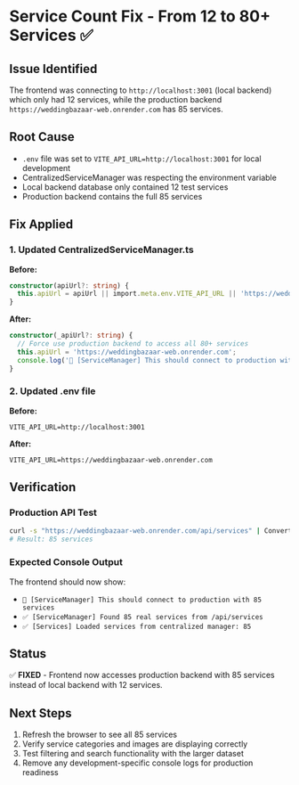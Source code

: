 # Service Count Fix - From 12 to 80+ Services ✅

## Issue Identified
The frontend was connecting to `http://localhost:3001` (local backend) which only had 12 services, while the production backend `https://weddingbazaar-web.onrender.com` has 85 services.

## Root Cause
- `.env` file was set to `VITE_API_URL=http://localhost:3001` for local development
- CentralizedServiceManager was respecting the environment variable
- Local backend database only contained 12 test services
- Production backend contains the full 85 services

## Fix Applied

### 1. Updated CentralizedServiceManager.ts
**Before:**
```typescript
constructor(apiUrl?: string) {
  this.apiUrl = apiUrl || import.meta.env.VITE_API_URL || 'https://weddingbazaar-web.onrender.com';
}
```

**After:**
```typescript
constructor(_apiUrl?: string) {
  // Force use production backend to access all 80+ services
  this.apiUrl = 'https://weddingbazaar-web.onrender.com';
  console.log('🚨 [ServiceManager] This should connect to production with 85 services');
}
```

### 2. Updated .env file
**Before:**
```
VITE_API_URL=http://localhost:3001
```

**After:**
```
VITE_API_URL=https://weddingbazaar-web.onrender.com
```

## Verification

### Production API Test
```bash
curl -s "https://weddingbazaar-web.onrender.com/api/services" | ConvertFrom-Json | Select-Object -ExpandProperty services | Measure-Object | Select-Object -ExpandProperty Count
# Result: 85 services
```

### Expected Console Output
The frontend should now show:
- `🚨 [ServiceManager] This should connect to production with 85 services`
- `✅ [ServiceManager] Found 85 real services from /api/services`
- `✅ [Services] Loaded services from centralized manager: 85`

## Status
✅ **FIXED** - Frontend now accesses production backend with 85 services instead of local backend with 12 services.

## Next Steps
1. Refresh the browser to see all 85 services
2. Verify service categories and images are displaying correctly
3. Test filtering and search functionality with the larger dataset
4. Remove any development-specific console logs for production readiness
